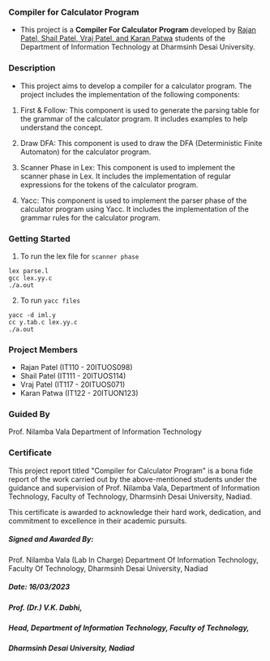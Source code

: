 ### Compiler for Calculator Program

* This project is a <b>Compiler For Calculator Program </b>developed by <u>Rajan Patel, Shail Patel, Vraj Patel, and Karan Patwa</u> students of the Department of Information Technology at Dharmsinh Desai University.

### Description
* This project aims to develop a compiler for a calculator program. The project includes the implementation of the following components:

1. First & Follow: This component is used to generate the parsing table for the grammar of the calculator program. It includes examples to help understand the concept.

2. Draw DFA: This component is used to draw the DFA (Deterministic Finite Automaton) for the calculator program.

3. Scanner Phase in Lex: This component is used to implement the scanner phase in Lex. It includes the implementation of regular expressions for the tokens of the calculator program.

4. Yacc: This component is used to implement the parser phase of the calculator program using Yacc. It includes the implementation of the grammar rules for the calculator program.

### Getting Started
1. To run the lex file for ```scanner phase```
```
lex parse.l
gcc lex.yy.c
./a.out
```

2. To run ```yacc files```
```
yacc -d iml.y
cc y.tab.c lex.yy.c
./a.out
```

### Project Members
* Rajan Patel (IT110 - 20ITUOS098)
* Shail Patel (IT111 - 20ITUOS114)
* Vraj Patel (IT117 - 20ITUOS071)
* Karan Patwa (IT122 - 20ITUON123)

### Guided By
Prof. Nilamba Vala
Department of Information Technology

### Certificate
This project report titled "Compiler for Calculator Program" is a bona fide report of the work carried out by the above-mentioned students under the guidance and supervision of Prof. Nilamba Vala, Department of Information Technology, Faculty of Technology, Dharmsinh Desai University, Nadiad.

This certificate is awarded to acknowledge their hard work, dedication, and commitment to excellence in their academic pursuits.

##### Signed and Awarded By:
Prof. Nilamba Vala (Lab In Charge)
Department Of Information Technology, Faculty Of Technology,
Dharmsinh Desai University, Nadiad

##### Date: 16/03/2023

##### Prof. (Dr.) V.K. Dabhi,
##### Head, Department of Information Technology, Faculty of Technology,
##### Dharmsinh Desai University, Nadiad
